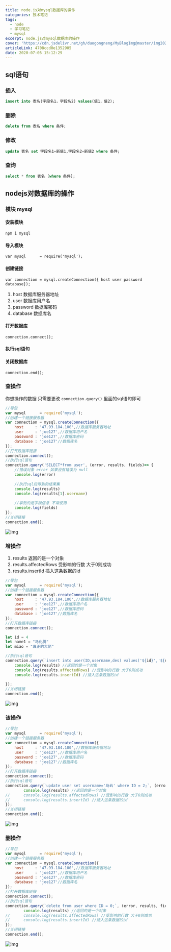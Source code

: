 ```yaml
---
title: node.js对mysql数据库的操作
categories: 技术笔记
tags:
  - node
  - 学习笔记
  - mysql
excerpt: node.js对mysql数据库的操作
cover: 'https://cdn.jsdelivr.net/gh/duogongneng/MyBlogImg@master/img20200921221118.png'
articleLink: 4708ccd0e1352905
date: 2020-07-05 15:12:29
---
```


## sql语句

### 插入

```sql
insert into 表名(字段名1，字段名2) values(值1，值2);
```

### 删除

```sql
delete from 表名 where 条件;
```

### 修改

```sql
update 表名 set 字段名1=新值1,字段名2=新值2 where 条件;
```

### 查询

```sql
select * from 表名 [where 条件];
```

## nodejs对数据库的操作

### 模块 mysql

#### 安装模块

`npm i mysql`

#### 导入模块

`var mysql      = require('mysql');`

#### 创建链接

`var connection = mysql.createConnection({ host user password database});`

1. host 数据库服务器地址
2. user 数据库用户名
3. password 数据库密码
4. database 数据库名

#### 打开数据库

`connection.connect();`

#### 执行sql语句

#### 关闭数据库

`connection.end();`

### 查操作

你想操作的数据 只需要更改 `connection.query()` 里面的sql语句即可

```js
//导包
var mysql      = require('mysql');
//创建一个链接服务器
var connection = mysql.createConnection({
	host     : '47.93.184.100',//数据库服务器地址
	user     : 'joe127',//数据库用户名
	password : 'joe127',//数据库密码
	database : 'joe127'//数据库名
});
//打开数据库链接
connection.connect();
//执行sql语句
connection.query('SELECT*from user', (error, results, fields)=> {
	//错误对象 error 如果没有错误为 null
	console.log(error) 
	
	//执行sql后得到的结果集
	console.log(results)
	console.log(results[1].username)
	
	//拿到的是字段信息 不常使用
	console.log(fields)
});
//关闭链接
connection.end();
```

![img](https://cdn.jsdelivr.net/gh/duogongneng/MyBlogImg@master/imgHX5yBAWiM6Pk3cj-20200921225458837.png)

### 增操作

1. results 返回的是一个对象
2. results.affectedRows 受影响的行数 大于0则成功
3. results.insertId 插入这条数据的id

```js
//导包
var mysql      = require('mysql');
//创建一个链接服务器
var connection = mysql.createConnection({
	host     : '47.93.184.100',//数据库服务器地址
	user     : 'joe127',//数据库用户名
	password : 'joe127',//数据库密码
	database : 'joe127'//数据库名
});
//打开数据库链接
connection.connect();

let id = 4
let name1 = "马化腾"
let miao = "真正的大佬"

//执行sql语句
connection.query(`insert into user(ID,username,des) values('${id}','${name1}','${miao}')`, (error, results, fields)=> {
	console.log(results) //返回的是一个对象
	console.log(results.affectedRows) //受影响的行数 大于0则成功
	console.log(results.insertId) //插入这条数据的id
	
});
//关闭链接
connection.end();
```

![img](https://cdn.jsdelivr.net/gh/duogongneng/MyBlogImg@master/imgVt5woXTCr7mAeDq-20200921225540961.png)

### 该操作

```js
//导包
var mysql      = require('mysql');
//创建一个链接服务器
var connection = mysql.createConnection({
	host     : '47.93.184.100',//数据库服务器地址
	user     : 'joe127',//数据库用户名
	password : 'joe127',//数据库密码
	database : 'joe127'//数据库名
});
//打开数据库链接
connection.connect();
//执行sql语句
connection.query(`update user set username='马云' where ID = 2;`, (error, results, fields)=> {
		console.log(results) //返回的是一个对象
//		console.log(results.affectedRows) //受影响的行数 大于0则成功
//		console.log(results.insertId) //插入这条数据的id
});
//关闭链接
connection.end();
```

![img](https://cdn.jsdelivr.net/gh/duogongneng/MyBlogImg@master/imgMPaZKiX3deB8mFs-20200921225623176.png)

### 删操作

```js
//导包
var mysql      = require('mysql');
//创建一个链接服务器
var connection = mysql.createConnection({
	host     : '47.93.184.100',//数据库服务器地址
	user     : 'joe127',//数据库用户名
	password : 'joe127',//数据库密码
	database : 'joe127'//数据库名
});
//打开数据库链接
connection.connect();
//执行sql语句
connection.query(`delete from user where ID = 0;`, (error, results, fields)=> {
		console.log(results) //返回的是一个对象
//		console.log(results.affectedRows) //受影响的行数 大于0则成功
//		console.log(results.insertId) //插入这条数据的id
});
//关闭链接
connection.end();
```

![img](https://cdn.jsdelivr.net/gh/duogongneng/MyBlogImg@master/imgKtb5YxsUX4Evcpk-20200921225642012.png)